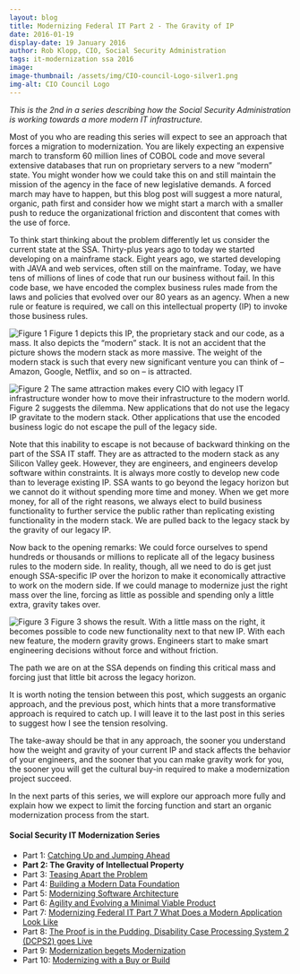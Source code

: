 ```yaml
---
layout: blog
title: Modernizing Federal IT Part 2 - The Gravity of IP
date: 2016-01-19
display-date: 19 January 2016
author: Rob Klopp, CIO, Social Security Administration
tags: it-modernization ssa 2016
image:
image-thumbnail: /assets/img/CIO-council-Logo-silver1.png
img-alt: CIO Council Logo
---
```

_This is the 2nd in a series describing how the Social Security Administration is working towards a more modern IT infrastructure._

Most of you who are reading this series will expect to see an approach that forces a migration to modernization. You are likely expecting an expensive march to transform 60 million lines of COBOL code and move several extensive databases that run on proprietary servers to a new “modern” state. You might wonder how we could take this on and still maintain the mission of the agency in the face of new legislative demands. A forced march may have to happen, but this blog post will suggest a more natural, organic, path first and consider how we might start a march with a smaller push to reduce the organizational friction and discontent that comes with the use of force.

To think start thinking about the problem differently let us consider the current state at the SSA. Thirty-plus years ago to today we started developing on a mainframe stack. Eight years ago, we started developing with JAVA and web services, often still on the mainframe. Today, we have tens of millions of lines of code that run our business without fail. In this code base, we have encoded the complex business rules made from the laws and policies that evolved over our 80 years as an agency. When a new rule or feature is required, we call on this intellectual property (IP) to invoke those business rules.

![Figure 1]({{site.baseurl}}/assets/img/blog/2016.01.19.ssa.modernization.jpg)
Figure 1 depicts this IP, the proprietary stack and our code, as a mass. It also depicts the “modern” stack. It is not an accident that the picture shows the modern stack as more massive. The weight of the modern stack is such that every new significant venture you can think of –  Amazon, Google, Netflix, and so on – is attracted.

![Figure 2]({{site.baseurl}}/assets/img/blog/2016.01.19.ssa.modernization2.jpg)
The same attraction makes every CIO with legacy IT infrastructure wonder how to move their infrastructure to the modern world. Figure 2 suggests the dilemma. New applications that do not use the legacy IP gravitate to the modern stack. Other applications that use the encoded business logic do not escape the pull of the legacy side.

Note that this inability to escape is not because of backward thinking on the part of the SSA IT staff. They are as attracted to the modern stack as any Silicon Valley geek. However, they are engineers, and engineers develop software within constraints. It is always more costly to develop new code than to leverage existing IP. SSA wants to go beyond the legacy horizon but we cannot do it without spending more time and money. When we get more money, for all of the right reasons, we always elect to build business functionality to further service the public rather than replicating existing functionality in the modern stack. We are pulled back to the legacy stack by the gravity of our legacy IP.

Now back to the opening remarks: We could force ourselves to spend hundreds or thousands or millions to replicate all of the legacy business rules to the modern side. In reality, though, all we need to do is get just enough SSA-specific IP over the horizon to make it economically attractive to work on the modern side. If we could manage to modernize just the right mass over the line,  forcing as little as possible and spending only a little extra, gravity takes over.

![Figure 3]({{site.baseurl}}/assets/img/blog/2016.01.19.ssa.modernization3.jpg)
Figure 3 shows the result. With a little mass on the right, it becomes possible to code new functionality next to that new IP. With each new feature, the modern gravity grows. Engineers start to make smart engineering decisions without force and without friction.

The path we are on at the SSA depends on finding this critical mass and forcing just that little bit across the legacy horizon.

It is worth noting the tension between this post, which suggests an organic approach, and the previous post, which hints that a more transformative approach is required to catch up. I will leave it to the last post in this series to suggest how I see the tension resolving.

The take-away should be that in any approach, the sooner you understand how the weight and gravity of your current IP and stack affects the behavior of your engineers, and the sooner that you can make gravity work for you, the sooner you will get the cultural buy-in required to make a modernization project succeed.

In the next parts of this series, we will explore our approach more fully and explain how we expect to limit the forcing function and start an organic modernization process from the start.

#### Social Security IT Modernization Series
* Part 1: [Catching Up and Jumping Ahead]({{site.baseurl}}/2015/12/10/ssa-modernization-1.html)
* **Part 2: The Gravity of Intellectual Property**
* Part 3: [Teasing Apart the Problem]({{site.baseurl}}/2016/03/07/ssa-modernization-3.html)
* Part 4: [Building a Modern Data Foundation]({{site.baseurl}}/2016/03/21/ssa-modernization-4.html)
* Part 5: [Modernizing Software Architecture]({{site.baseurl}}/2016/05/23/ssa-modernization-5.html)
* Part 6: [Agility and Evolving a Minimal Viable Product]({{site.baseurl}}/2016/11/07/ssa-modernization-6.html)
* Part 7: [Modernizing Federal IT Part 7 What Does a Modern Application Look Like]({{site.baseurl}}/2016/11/22/ssa-modernization-7.html)
* Part 8: [The Proof is in the Pudding, Disability Case Processing System 2 (DCPS2) goes Live]({{site.baseurl}}/2017/01/09/ssa-modernization-8.html)
* Part 9: [Modernization begets Modernization]({{site.baseurl}}/2017/03/27/ssa-modernization-9.html)
* Part 10: [Modernizing with a Buy or Build]({{site.baseurl}}/2017/04/14/ssa-modernization-10.html)

